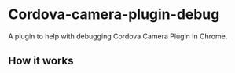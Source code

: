 # Cordova-camera-plugin-debug
A plugin to help with debugging Cordova Camera Plugin in Chrome.

## How it works
